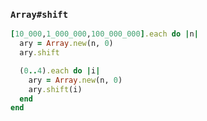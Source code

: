 ### `Array#shift`

```ruby
[10_000,1_000_000,100_000_000].each do |n|
  ary = Array.new(n, 0)
  ary.shift

  (0..4).each do |i|
    ary = Array.new(n, 0)
    ary.shift(i)
  end
end
```
